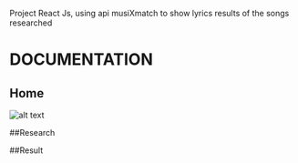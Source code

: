 Project React Js,
using api musiXmatch to show lyrics results of the songs researched
# DOCUMENTATION
## Home
![alt text](https://github.com/danielenapo/MusiXmatch/blob/master/Home.jpg)

##Research

##Result
